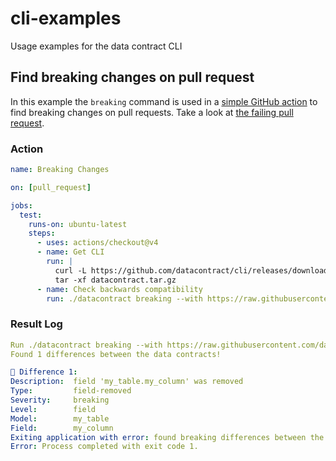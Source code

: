 # cli-examples
Usage examples for the data contract CLI

## Find breaking changes on pull request
In this example the `breaking` command is used in a [simple GitHub action](.github/workflows/breaking.yml) to find breaking changes on pull requests. Take a look at [the failing pull request](https://github.com/datacontract/cli-examples/pull/2).

### Action
```yaml
name: Breaking Changes

on: [pull_request]

jobs:
  test:
    runs-on: ubuntu-latest
    steps:
      - uses: actions/checkout@v4
      - name: Get CLI
        run: |
          curl -L https://github.com/datacontract/cli/releases/download/v0.3.1/datacontract-v0.3.1-linux-amd64.tar.gz -o datacontract.tar.gz
          tar -xf datacontract.tar.gz
      - name: Check backwards compatibility 
        run: ./datacontract breaking --with https://raw.githubusercontent.com/datacontract/cli-examples/main/datacontract.yaml
```

### Result Log
```yaml
Run ./datacontract breaking --with https://raw.githubusercontent.com/datacontract/cli-examples/main/datacontract.yaml
Found 1 differences between the data contracts!

🔴 Difference 1:
Description:  field 'my_table.my_column' was removed
Type:         field-removed
Severity:     breaking
Level:        field
Model:        my_table
Field:        my_column
Exiting application with error: found breaking differences between the data contracts 
Error: Process completed with exit code 1.
```
